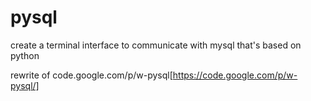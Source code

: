 pysql
=====
create a terminal interface to communicate with mysql that's based on python

rewrite of code.google.com/p/w-pysql[https://code.google.com/p/w-pysql/]
